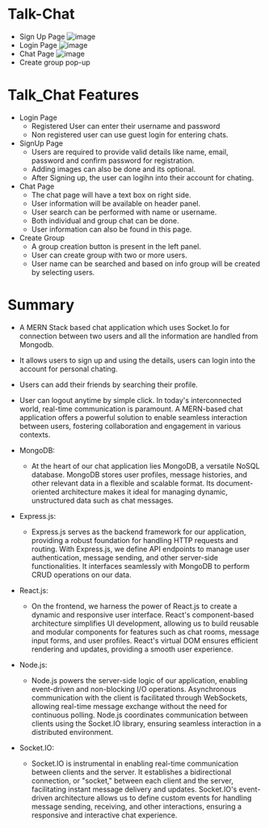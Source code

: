 # Talk-Chat
 - Sign Up Page
 ![image](src/assets/images/image1.JPG)
 - Login Page
 ![image](src/assets/images/image2.JPG)
 - Chat Page
  ![image](src/assets/images/image4.JPG)
 -  Create group pop-up
# Talk_Chat Features
- Login Page
  - Registered User can enter their username and password 
  - Non registered user can use guest login for entering chats. 
- SignUp Page
  - Users are required to provide valid details like name, email, password and confirm password for registration. 
  - Adding images can also be done and its optional. 
  - After Signing up, the user can logihn into their account for chating.
- Chat Page
  - The chat page will have a text box on right side.
  - User information will be available on header panel.
  - User search can be performed with name or username.
  - Both individual and group chat can be done. 
  - User information can also be found in this page.
- Create Group
  - A group creation button is present in the left panel. 
  - User can create group with two or  more users.
  - User name can be searched and based on info group will be created by selecting users. 

# Summary 
  - A MERN Stack based chat application which uses Socket.Io for connection between two users and all the information are handled from Mongodb.
  - It allows users to sign up and using the details, users can login into the account for personal chating. 
  -  Users can add their friends by searching their profile. 
  - User can logout anytime by simple click. 
  In today's interconnected world, real-time communication is paramount. A MERN-based chat application offers a powerful solution to enable seamless interaction between users, fostering collaboration and engagement in various contexts.

- MongoDB:
    - At the heart of our chat application lies MongoDB, a versatile NoSQL database. MongoDB stores user profiles, message histories, and other relevant data in a flexible and scalable format. Its document-oriented architecture makes it ideal for managing dynamic, unstructured data such as chat messages.

- Express.js:
    - Express.js serves as the backend framework for our application, providing a robust foundation for handling HTTP requests and routing. With Express.js, we define API endpoints to manage user authentication, message sending, and other server-side functionalities. It interfaces seamlessly with MongoDB to perform CRUD operations on our data.

- React.js:
    - On the frontend, we harness the power of React.js to create a dynamic and responsive user interface. React's component-based architecture simplifies UI development, allowing us to build reusable and modular components for features such as chat rooms, message input forms, and user profiles. React's virtual DOM ensures efficient rendering and updates, providing a smooth user experience.

- Node.js:
    - Node.js powers the server-side logic of our application, enabling event-driven and non-blocking I/O operations. Asynchronous communication with the client is facilitated through WebSockets, allowing real-time message exchange without the need for continuous polling. Node.js coordinates communication between clients using the Socket.IO library, ensuring seamless interaction in a distributed environment.

- Socket.IO:
    - Socket.IO is instrumental in enabling real-time communication between clients and the server. It establishes a bidirectional connection, or "socket," between each client and the server, facilitating instant message delivery and updates. Socket.IO's event-driven architecture allows us to define custom events for handling message sending, receiving, and other interactions, ensuring a responsive and interactive chat experience.



